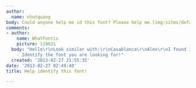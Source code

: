 ```yaml
---
author:
  name: nhutquang
body: Could anyone help me id this font? Please help me.[img:sites/default/files/old-images/help_4646.jpg]
comments:
- author:
    name: WhatFontis
    picture: 119631
  body: "Hello\r\nLook similar with:\r\nCasablanca\r\nAlex\r\nI found it using: http://www.whatfontis.com
    - Identify the font you are looking for!"
  created: '2013-02-27 21:55:35'
date: '2013-02-27 02:49:40'
title: Help identify this font!

---
```

